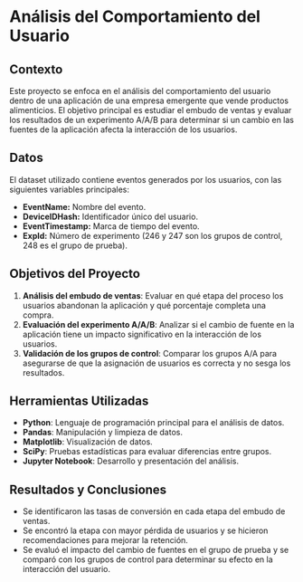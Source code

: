 # Análisis del Comportamiento del Usuario

## Contexto
Este proyecto se enfoca en el análisis del comportamiento del usuario dentro de una aplicación de una empresa emergente que vende productos alimenticios. El objetivo principal es estudiar el embudo de ventas y evaluar los resultados de un experimento A/A/B para determinar si un cambio en las fuentes de la aplicación afecta la interacción de los usuarios.

## Datos
El dataset utilizado contiene eventos generados por los usuarios, con las siguientes variables principales:
- **EventName:** Nombre del evento.
- **DeviceIDHash:** Identificador único del usuario.
- **EventTimestamp:** Marca de tiempo del evento.
- **ExpId:** Número de experimento (246 y 247 son los grupos de control, 248 es el grupo de prueba).

## Objetivos del Proyecto
1. **Análisis del embudo de ventas**: Evaluar en qué etapa del proceso los usuarios abandonan la aplicación y qué porcentaje completa una compra.
2. **Evaluación del experimento A/A/B**: Analizar si el cambio de fuente en la aplicación tiene un impacto significativo en la interacción de los usuarios.
3. **Validación de los grupos de control**: Comparar los grupos A/A para asegurarse de que la asignación de usuarios es correcta y no sesga los resultados.

## Herramientas Utilizadas
- **Python**: Lenguaje de programación principal para el análisis de datos.
- **Pandas**: Manipulación y limpieza de datos.
- **Matplotlib**: Visualización de datos.
- **SciPy**: Pruebas estadísticas para evaluar diferencias entre grupos.
- **Jupyter Notebook**: Desarrollo y presentación del análisis.

## Resultados y Conclusiones
- Se identificaron las tasas de conversión en cada etapa del embudo de ventas.
- Se encontró la etapa con mayor pérdida de usuarios y se hicieron recomendaciones para mejorar la retención.
- Se evaluó el impacto del cambio de fuentes en el grupo de prueba y se comparó con los grupos de control para determinar su efecto en la interacción del usuario.
